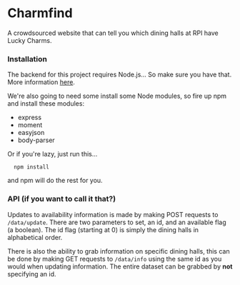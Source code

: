 # Charmfind
A crowdsourced website that can tell you which dining halls at RPI have Lucky Charms.

### Installation
The backend for this project requires Node.js... So make sure you have that. More information <a href = https://nodejs.org/en/download/package-manager/>here</a>.

We're also going to need some install some Node modules, so fire up npm and install these modules: 
* express
* moment
* easyjson
* body-parser

Or if you're lazy, just run this...

      npm install

and npm will do the rest for you.
      
### API (if you want to call it that?)
Updates to availability information is made by making POST requests to ```/data/update```.
There are two parameters to set, an id, and an available flag (a boolean).
The id flag (starting at 0) is simply the dining halls in alphabetical order.

There is also the ability to grab information on specific dining halls, this can be done by making GET requests to ```/data/info``` using the same id as you would when updating information. The entire dataset can be grabbed by **not** specifying an id.
